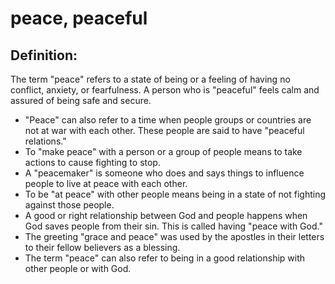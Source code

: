 # peace, peaceful #

## Definition: ##

The term "peace" refers to a state of being or a feeling of having no conflict, anxiety, or fearfulness. A person who is "peaceful" feels calm and assured of being safe and secure.

* "Peace" can also refer to a time when people groups or countries are not at war with each other. These people are said to have "peaceful relations."
* To "make peace" with a person or a group of people means to take actions to cause fighting to stop.
* A "peacemaker" is someone who does and says things to influence people to live at peace with each other.
* To be "at peace" with other people means being in a state of not fighting against those people.
* A good or right relationship between God and people happens when God saves people from their sin. This is called having "peace with God."
* The greeting "grace and peace" was used by the apostles in their letters to their fellow believers as a blessing.
* The term "peace" can also refer to being in a good relationship with other people or with God.

## 